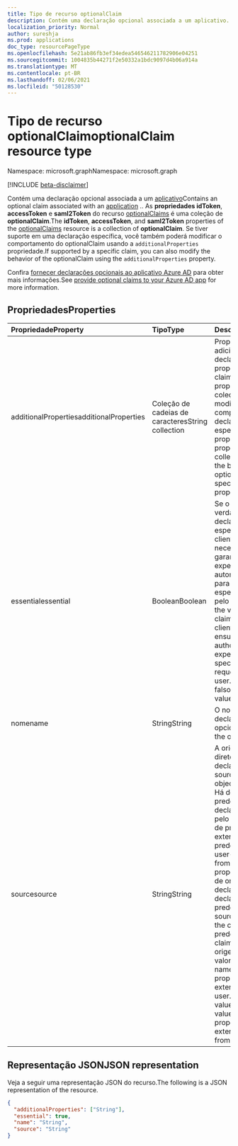 ```yaml
---
title: Tipo de recurso optionalClaim
description: Contém uma declaração opcional associada a um aplicativo.
localization_priority: Normal
author: sureshja
ms.prod: applications
doc_type: resourcePageType
ms.openlocfilehash: 5e21ab86fb3ef34edea546546211782906e04251
ms.sourcegitcommit: 1004835b44271f2e50332a1bdc9097d4b06a914a
ms.translationtype: MT
ms.contentlocale: pt-BR
ms.lasthandoff: 02/06/2021
ms.locfileid: "50128530"
---
```

# <a name="optionalclaim-resource-type"></a><span data-ttu-id="26926-103">Tipo de recurso optionalClaim</span><span class="sxs-lookup"><span data-stu-id="26926-103">optionalClaim resource type</span></span>

<span data-ttu-id="26926-104">Namespace: microsoft.graph</span><span class="sxs-lookup"><span data-stu-id="26926-104">Namespace: microsoft.graph</span></span>

[!INCLUDE [beta-disclaimer](../../includes/beta-disclaimer.md)]

<span data-ttu-id="26926-105">Contém uma declaração opcional associada a um [aplicativo](application.md)</span><span class="sxs-lookup"><span data-stu-id="26926-105">Contains an optional claim associated with an [application](application.md)</span></span> <!-- or a service principal --><span data-ttu-id="26926-106">.</span><span class="sxs-lookup"><span data-stu-id="26926-106">.</span></span> <span data-ttu-id="26926-107">As **propriedades idToken**, **accessToken** e **saml2Token** do recurso [optionalClaims](optionalclaims.md) é uma coleção de **optionalClaim**.</span><span class="sxs-lookup"><span data-stu-id="26926-107">The **idToken**, **accessToken**, and **saml2Token** properties of the [optionalClaims](optionalclaims.md) resource is a collection of **optionalClaim**.</span></span> <span data-ttu-id="26926-108">Se tiver suporte em uma declaração específica, você também poderá modificar o comportamento do optionalClaim usando a `additionalProperties` propriedade.</span><span class="sxs-lookup"><span data-stu-id="26926-108">If supported by a specific claim, you can also modify the behavior of the optionalClaim using the `additionalProperties` property.</span></span> 

<span data-ttu-id="26926-109">Confira [fornecer declarações opcionais ao aplicativo Azure AD](/azure/active-directory/develop/active-directory-optional-claims) para obter mais informações.</span><span class="sxs-lookup"><span data-stu-id="26926-109">See [provide optional claims to your Azure AD app](/azure/active-directory/develop/active-directory-optional-claims) for more information.</span></span>

## <a name="properties"></a><span data-ttu-id="26926-110">Propriedades</span><span class="sxs-lookup"><span data-stu-id="26926-110">Properties</span></span>

| <span data-ttu-id="26926-111">Propriedade</span><span class="sxs-lookup"><span data-stu-id="26926-111">Property</span></span>     | <span data-ttu-id="26926-112">Tipo</span><span class="sxs-lookup"><span data-stu-id="26926-112">Type</span></span>        | <span data-ttu-id="26926-113">Descrição</span><span class="sxs-lookup"><span data-stu-id="26926-113">Description</span></span> |
|:-------------|:------------|:------------|
|<span data-ttu-id="26926-114">additionalProperties</span><span class="sxs-lookup"><span data-stu-id="26926-114">additionalProperties</span></span>|<span data-ttu-id="26926-115">Coleção de cadeias de caracteres</span><span class="sxs-lookup"><span data-stu-id="26926-115">String collection</span></span>| <span data-ttu-id="26926-116">Propriedades adicionais da declaração.</span><span class="sxs-lookup"><span data-stu-id="26926-116">Additional properties of the claim.</span></span> <span data-ttu-id="26926-117">Se houver uma propriedade nessa coleção, ela modificará o comportamento da declaração opcional especificada na propriedade name.</span><span class="sxs-lookup"><span data-stu-id="26926-117">If a property exists in this collection, it modifies the behavior of the optional claim specified in the name property.</span></span> |
|<span data-ttu-id="26926-118">essential</span><span class="sxs-lookup"><span data-stu-id="26926-118">essential</span></span>|<span data-ttu-id="26926-119">Boolean</span><span class="sxs-lookup"><span data-stu-id="26926-119">Boolean</span></span>| <span data-ttu-id="26926-120">Se o valor for verdadeiro, a declaração especificada pelo cliente será necessária para garantir uma experiência de autorização suave para a tarefa específica solicitada pelo usuário final.</span><span class="sxs-lookup"><span data-stu-id="26926-120">If the value is true, the claim specified by the client is necessary to ensure a smooth authorization experience for the specific task requested by the end user.</span></span> <span data-ttu-id="26926-121">O valor padrão é falso.</span><span class="sxs-lookup"><span data-stu-id="26926-121">The default value is false.</span></span>|
|<span data-ttu-id="26926-122">nome</span><span class="sxs-lookup"><span data-stu-id="26926-122">name</span></span>|<span data-ttu-id="26926-123">String</span><span class="sxs-lookup"><span data-stu-id="26926-123">String</span></span>| <span data-ttu-id="26926-124">O nome da declaração opcional.</span><span class="sxs-lookup"><span data-stu-id="26926-124">The name of the optional claim.</span></span> |
|<span data-ttu-id="26926-125">source</span><span class="sxs-lookup"><span data-stu-id="26926-125">source</span></span>|<span data-ttu-id="26926-126">String</span><span class="sxs-lookup"><span data-stu-id="26926-126">String</span></span>| <span data-ttu-id="26926-127">A origem (objeto de diretório) da declaração.</span><span class="sxs-lookup"><span data-stu-id="26926-127">The source (directory object) of the claim.</span></span> <span data-ttu-id="26926-128">Há declarações predefinidos e declarações definidas pelo usuário a partir de propriedades de extensão.</span><span class="sxs-lookup"><span data-stu-id="26926-128">There are predefined claims and user-defined claims from extension properties.</span></span> <span data-ttu-id="26926-129">Se o valor de origem for nulo, a declaração será uma declaração opcional predefinida.</span><span class="sxs-lookup"><span data-stu-id="26926-129">If the source value is null, the claim is a predefined optional claim.</span></span> <span data-ttu-id="26926-130">Se o valor de origem for usuário, o valor na propriedade name será a propriedade de extensão do objeto user.</span><span class="sxs-lookup"><span data-stu-id="26926-130">If the source value is user, the value in the name property is the extension property from the user object.</span></span> |

## <a name="json-representation"></a><span data-ttu-id="26926-131">Representação JSON</span><span class="sxs-lookup"><span data-stu-id="26926-131">JSON representation</span></span>

<span data-ttu-id="26926-132">Veja a seguir uma representação JSON do recurso.</span><span class="sxs-lookup"><span data-stu-id="26926-132">The following is a JSON representation of the resource.</span></span>

<!-- {
  "blockType": "resource",
  "optionalProperties": [

  ],
  "@odata.type": "microsoft.graph.optionalClaim",
  "baseType": null
}-->

```json
{
  "additionalProperties": ["String"],
  "essential": true,
  "name": "String",
  "source": "String"
}
```

<!-- uuid: 16cd6b66-4b1a-43a1-adaf-3a886856ed98
2019-02-04 14:57:30 UTC -->
<!-- {
  "type": "#page.annotation",
  "description": "optionalClaim resource",
  "keywords": "",
  "section": "documentation",
  "tocPath": ""
}-->
